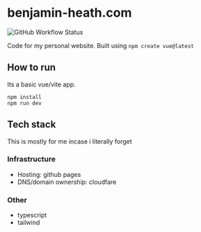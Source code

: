 # benjamin-heath.com

![GitHub Workflow Status](https://github.com/BenHeath0/BenHeath0.github.io/actions/workflows/deploy.yml/badge.svg)

Code for my personal website. Built using `npm create vue@latest`

## How to run

Its a basic vue/vite app.

```
npm install
npm run dev
```

## Tech stack

This is mostly for me incase i literally forget

### Infrastructure

- Hosting: github pages
- DNS/domain ownership: cloudfare

### Other

- typescript
- tailwind
